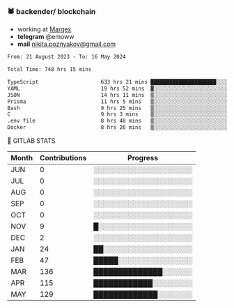### 🕷 backender/ blockchain
- working at [Margex](https://margex.com/en)
- **telegram** @emoww
- **mail** nikita.poznyakov@gmail.com

<!--START_SECTION:waka-->

```txt
From: 21 August 2023 - To: 16 May 2024

Total Time: 748 hrs 15 mins

TypeScript                    633 hrs 21 mins █████████████████████░░░░   84.62 %
YAML                          19 hrs 52 mins  ▓░░░░░░░░░░░░░░░░░░░░░░░░   02.66 %
JSON                          14 hrs 11 mins  ▒░░░░░░░░░░░░░░░░░░░░░░░░   01.90 %
Prisma                        11 hrs 5 mins   ▒░░░░░░░░░░░░░░░░░░░░░░░░   01.48 %
Bash                          9 hrs 25 mins   ▒░░░░░░░░░░░░░░░░░░░░░░░░   01.26 %
C                             9 hrs 3 mins    ▒░░░░░░░░░░░░░░░░░░░░░░░░   01.21 %
.env file                     8 hrs 48 mins   ▒░░░░░░░░░░░░░░░░░░░░░░░░   01.18 %
Docker                        8 hrs 26 mins   ▒░░░░░░░░░░░░░░░░░░░░░░░░   01.13 %
```

<!--END_SECTION:waka-->


🦊 GITLAB STATS

<!--START_SECTION:emo-gitlab-->
| Month | Contributions | Progress | 
|-------|---------------|---------------------------|
|JUN|0  |░░░░░░░░░░░░░░░░░░░░|
|JUL|0  |░░░░░░░░░░░░░░░░░░░░|
|AUG|0  |░░░░░░░░░░░░░░░░░░░░|
|SEP|0  |░░░░░░░░░░░░░░░░░░░░|
|OCT|0  |░░░░░░░░░░░░░░░░░░░░|
|NOV|9  |█░░░░░░░░░░░░░░░░░░░|
|DEC|2  |░░░░░░░░░░░░░░░░░░░░|
|JAN|24 |██░░░░░░░░░░░░░░░░░░|
|FEB|47 |█████░░░░░░░░░░░░░░░|
|MAR|136|██████████████░░░░░░|
|APR|115|████████████░░░░░░░░|
|MAY|129|█████████████░░░░░░░|

<!--END_SECTION:emo-gitlab-->




